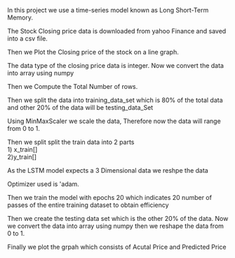 In this project we use a time-series model known as Long Short-Term Memory.

The Stock Closing price data is downloaded from yahoo Finance and saved into a csv file.

Then we Plot the Closing price of the stock on a line graph.

The data type of the closing price data is integer. Now we convert the data into array using numpy

Then we Compute the Total Number of rows.

Then we split the data into training_data_set which is 80% of the total data and other 20% of the data will be testing_data_Set

Using MinMaxScaler we scale the data, Therefore now the data will range from 0 to 1.

Then we split split the train data into 2 parts</br>1) x_train[]</br>2)y_train[]

As the LSTM model expects a 3 Dimensional data we reshpe the data 

Optimizer used is 'adam.

Then we train the model with epochs 20 which indicates 20 number of passes of the entire training dataset to obtain efficiency 

Then we create the testing data set which is the other 20% of the data. Now we convert the data into array using numpy then we reshape the data from 0 to 1.

Finally we plot the grpah which consists of Acutal Price and Predicted Price







